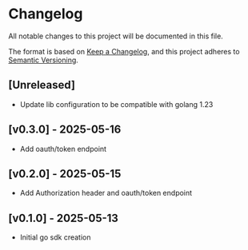 # Changelog

All notable changes to this project will be documented in this file.

The format is based on [Keep a Changelog](https://keepachangelog.com/en/1.1.0/), and this project adheres to [Semantic Versioning](https://semver.org/spec/v2.0.0.html).

## [Unreleased]

- Update lib configuration to be compatible with golang 1.23

## [v0.3.0] - 2025-05-16

- Add oauth/token endpoint

## [v0.2.0] - 2025-05-15

- Add Authorization header and oauth/token endpoint

## [v0.1.0] - 2025-05-13

- Initial go sdk creation
